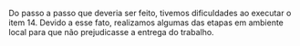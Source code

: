 Do passo a passo que deveria ser feito, tivemos dificuldades ao executar o item 14. Devido a esse fato, realizamos algumas das etapas em ambiente local para que não prejudicasse a entrega do trabalho.

